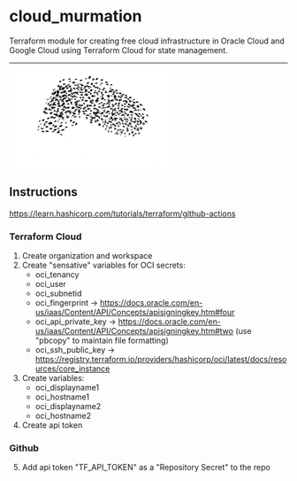 cloud_murmation
===
Terraform module for creating free cloud infrastructure in Oracle Cloud and Google Cloud using Terraform Cloud for state management.
___
![alt text](murmation.png "Murmation")
## Instructions
https://learn.hashicorp.com/tutorials/terraform/github-actions
### Terraform Cloud
1. Create organization and workspace
2. Create "sensative" variables for OCI secrets:
    - oci_tenancy
    - oci_user
    - oci_subnetid
    - oci_fingerprint -> https://docs.oracle.com/en-us/iaas/Content/API/Concepts/apisigningkey.htm#four
    - oci_api_private_key -> https://docs.oracle.com/en-us/iaas/Content/API/Concepts/apisigningkey.htm#two (use "pbcopy" to maintain file formatting)
    - oci_ssh_public_key -> https://registry.terraform.io/providers/hashicorp/oci/latest/docs/resources/core_instance
3. Create variables:
    - oci_displayname1
    - oci_hostname1
    - oci_displayname2
    - oci_hostname2
4. Create api token
### Github
5. Add api token "TF_API_TOKEN" as a "Repository Secret" to the repo

